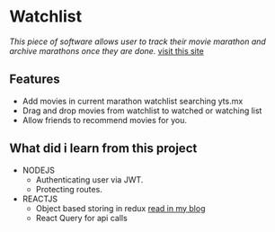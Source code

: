 # Watchlist

_This piece of software allows user to track their movie marathon and archive marathons once they are done._
[visit this site](https://www.watchlist.com)

## Features

- Add movies in current marathon watchlist searching yts.mx
- Drag and drop movies from watchlist to watched or watching list
- Allow friends to recommend movies for you.

## What did i learn from this project

- NODEJS
  - Authenticating user via JWT.
  - Protecting routes.
- REACTJS
  - Object based storing in redux [read in my blog](https://www.sandipsatyal.com.np/blog/object_based_storage "Object based Storing")
  - React Query for api calls
